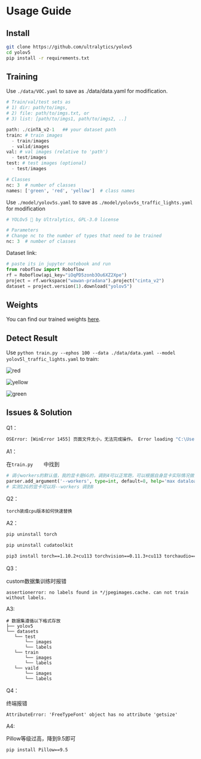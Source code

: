 # Usage Guide

## Install

```bash
git clone https://github.com/ultralytics/yolov5
cd yolov5
pip install -r requirements.txt 
```

## Training

Use `./data/VOC.yaml` to save as ./data/data.yaml for modification.

```python
# Train/val/test sets as 
# 1) dir: path/to/imgs, 
# 2) file: path/to/imgs.txt, or 
# 3) list: [path/to/imgs1, path/to/imgs2, ..]

path: ./cinTA_v2-1   ## your dataset path
train: # train images 
  - train/images
  - valid/images
val: # val images (relative to 'path')  
  - test/images
test: # test images (optional)
  - test/images

# Classes
nc: 3  # number of classes
names: ['green', 'red', 'yellow']  # class names
```



Use `./model/yolov5s.yaml` to save as `./model/yolov5s_traffic_lights.yaml` for modification

```python
# YOLOv5 🚀 by Ultralytics, GPL-3.0 license

# Parameters
# Change nc to the number of types that need to be trained
nc: 3  # number of classes
```

Dataset link:

```python
# paste its in jupyter notebook and run
from roboflow import Roboflow
rf = Roboflow(api_key="iOqPD5zonb3Ou6XZ2Xpe")
project = rf.workspace("wawan-pradana").project("cinta_v2")
dataset = project.version(1).download("yolov5")
```



## Weights

You can find our trained weights [here](https://drive.google.com/drive/folders/1h8PMiA1As6Gy__V9bRYqrgFeHsgx3Uh2?usp=drive_link).



## Detect Result

Use ```python train.py --ephos 100 --data ./data/data.yaml --model yolov5l_traffic_lights.yaml``` to train:

![red](/docs/source/imgs/yolov5_traffic_light_red.jpg)

![yellow](/docs/source/imgs/yolov5_traffic_light_yellow.jpg)

![green](/docs/source/imgs/yolov5_traffic_light_green.jpg)

## Issues & Solution

Q1：

```cmd
OSError: [WinError 1455] 页面文件太小，无法完成操作。 Error loading "C:\Users\86433\.conda\envs\yolov5-7.0\lib\site-packages\torch\lib\caffe2_detectron_ops_gpu.dll" or one of its dependencies.
```

A1：

在```train.py	```中找到

```python
# 调小workers的默认值，我的显卡是6G的，调到4可以正常跑，可以根据自身显卡实际情况做调整
parser.add_argument('--workers', type=int, default=8, help='max dataloader workers (per RANK in DDP mode)')
# 实测12G的显卡可以将--workers 调到8
```



Q2：

```
torch装成cpu版本如何快速替换
```

A2：

```cmd
pip uninstall torch     

pip uninstall cudatoolkit

pip3 install torch==1.10.2+cu113 torchvision==0.11.3+cu113 torchaudio==0.10.2+cu113 -f https://download.pytorch.org/whl/cu113/torch_stable.html
```



Q3：

custom数据集训练时报错

```
assertionerror: no labels found in */jpegimages.cache. can not train without labels.
```

A3:

```
# 数据集遵循以下格式存放
├── yolov5
└── datasets
   └── test
       └── images
       └── labels
   └── train
       └── images
       └── labels
   └── vaild
       └── images
       └── labels
```



Q4：

终端报错

```cmd
AttributeError: 'FreeTypeFont' object has no attribute 'getsize'
```



A4:

Pillow等级过高，降到9.5即可

```cmd
pip install Pillow==9.5
```



